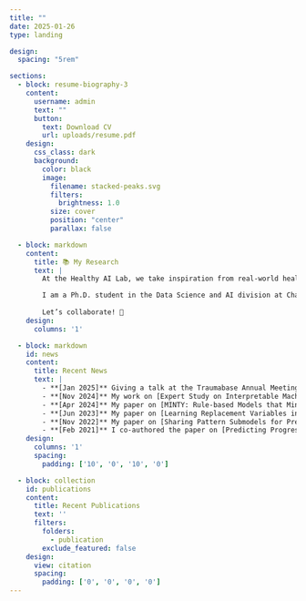 ```yaml
---
title: ""
date: 2025-01-26
type: landing

design:
  spacing: "5rem"

sections:
  - block: resume-biography-3
    content:
      username: admin
      text: ""
      button:
        text: Download CV
        url: uploads/resume.pdf
    design:
      css_class: dark
      background:
        color: black
        image:
          filename: stacked-peaks.svg
          filters:
            brightness: 1.0
          size: cover
          position: "center"
          parallax: false

  - block: markdown
    content:
      title: 📚 My Research
      text: |
        At the Healthy AI Lab, we take inspiration from real-world healthcare challenges to develop machine learning models and theory that improve clinical decision-making. Collaborating closely with clinician networks, hospitals, and healthcare providers, we aim to enhance decision-making, improve patient outcomes, and deepen our understanding of complex medical conditions.

        I am a Ph.D. student in the Data Science and AI division at Chalmers University of Technology, working at the intersection of machine learning and healthcare. My research focuses on predictive modeling with missing values, time series forecasting, and building interpretable, reliable models to support clinical decision-making.
                
        Let’s collaborate! 🚀
    design:
      columns: '1'

  - block: markdown
    id: news
    content:
      title: Recent News
      text: |
        - **[Jan 2025]** Giving a talk at the Traumabase Annual Meeting on a user study with the clinician network, exploring interpretable ML for missing values.
        - **[Nov 2024]** My work on [Expert Study on Interpretable Machine Learning Models with Missing Values](https://arxiv.org/abs/2411.09591) has been accepted to ML4H as a workshop paper. I co-authored the paper [Representing Patient History for Interpretable Policy Modeling](https://arxiv.org/abs/2412.07895), also accepted to ML4H 2024.
        - **[Apr 2024]** My paper on [MINTY: Rule-based Models that Minimize the Need for Imputing Features with Missing Values](https://proceedings.mlr.press/v238/stempfle24a/stempfle24a.pdf) has been accepted to AISTATS.
        - **[Jun 2023]** My paper on [Learning Replacement Variables in Interpretable Rule-based Models](https://openreview.net/pdf?id=71osQuRCfi) has been accepted to the 3rd Workshop on Interpretable Machine Learning in Healthcare (IMLH).
        - **[Nov 2022]** My paper on [Sharing Pattern Submodels for Prediction with Missing Values](https://ojs.aaai.org/index.php/AAAI/article/view/26179) has been published in AAAI.
        - **[Feb 2021]** I co-authored the paper on [Predicting Progression & Cognitive Decline in Amyloid-Positive Patients with Alzheimer's Disease](https://alzres.biomedcentral.com/articles/10.1186/s13195-021-00886-5), published in *Alzheimer's Research & Therapy*.
    design:
      columns: '1'
      spacing:
        padding: ['10', '0', '10', '0']

  - block: collection
    id: publications
    content:
      title: Recent Publications
      text: ''
      filters:
        folders:
          - publication
        exclude_featured: false
    design:
      view: citation
      spacing:
        padding: ['0', '0', '0', '0']
---
```


